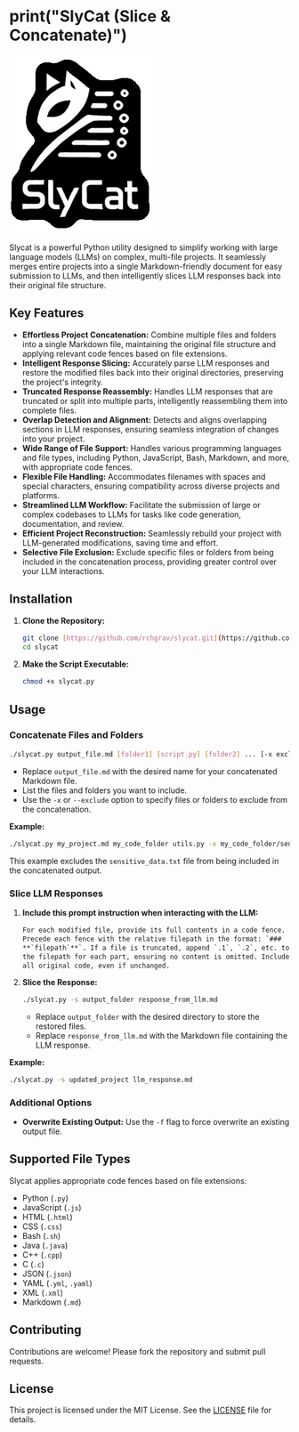 # print("SlyCat (Slice & Concatenate)")

[![Slycat Logo](https://github.com/RchGrav/SlyCat/blob/main/assets/slycat-logo.png)](https://github.com/RchGrav/SlyCat)

Slycat is a powerful Python utility designed to simplify working with large language models (LLMs) on complex, multi-file projects. It seamlessly merges entire projects into a single Markdown-friendly document for easy submission to LLMs, and then intelligently slices LLM responses back into their original file structure.

## Key Features

* **Effortless Project Concatenation:** Combine multiple files and folders into a single Markdown file, maintaining the original file structure and applying relevant code fences based on file extensions.
* **Intelligent Response Slicing:**  Accurately parse LLM responses and restore the modified files back into their original directories, preserving the project's integrity.
* **Truncated Response Reassembly:** Handles LLM responses that are truncated or split into multiple parts, intelligently reassembling them into complete files.
* **Overlap Detection and Alignment:**  Detects and aligns overlapping sections in LLM responses, ensuring seamless integration of changes into your project.
* **Wide Range of File Support:** Handles various programming languages and file types, including Python, JavaScript, Bash, Markdown, and more, with appropriate code fences.
* **Flexible File Handling:**  Accommodates filenames with spaces and special characters, ensuring compatibility across diverse projects and platforms.
* **Streamlined LLM Workflow:** Facilitate the submission of large or complex codebases to LLMs for tasks like code generation, documentation, and review.
* **Efficient Project Reconstruction:**  Seamlessly rebuild your project with LLM-generated modifications, saving time and effort.
* **Selective File Exclusion:** Exclude specific files or folders from being included in the concatenation process, providing greater control over your LLM interactions.

## Installation

1. **Clone the Repository:**

   ```bash
   git clone [https://github.com/rchgrav/slycat.git](https://github.com/rchgrav/slycat.git)
   cd slycat
   ```

2. **Make the Script Executable:**

   ```bash
   chmod +x slycat.py
   ```

## Usage

### Concatenate Files and Folders

```bash
./slycat.py output_file.md [folder1] [script.py] [folder2] ... [-x excluded_file1 -x excluded_folder1]
```

* Replace `output_file.md` with the desired name for your concatenated Markdown file.
* List the files and folders you want to include.
* Use the `-x` or `--exclude` option to specify files or folders to exclude from the concatenation.

**Example:**

```bash
./slycat.py my_project.md my_code_folder utils.py -x my_code_folder/sensitive_data.txt
```

This example excludes the `sensitive_data.txt` file from being included in the concatenated output.

### Slice LLM Responses

1. **Include this prompt instruction when interacting with the LLM:**

   ```
   For each modified file, provide its full contents in a code fence.  Precede each fence with the relative filepath in the format: `### **`filepath`**`. If a file is truncated, append `.1`, `.2`, etc. to the filepath for each part, ensuring no content is omitted. Include all original code, even if unchanged. 
   ```

2. **Slice the Response:**

   ```bash
   ./slycat.py -s output_folder response_from_llm.md
   ```

   * Replace `output_folder` with the desired directory to store the restored files.
   * Replace `response_from_llm.md` with the Markdown file containing the LLM response.

**Example:**

```bash
./slycat.py -s updated_project llm_response.md
```

### Additional Options

* **Overwrite Existing Output:** Use the `-f` flag to force overwrite an existing output file.

## Supported File Types

Slycat applies appropriate code fences based on file extensions:

* Python (`.py`)
* JavaScript (`.js`)
* HTML (`.html`)
* CSS (`.css`)
* Bash (`.sh`)
* Java (`.java`)
* C++ (`.cpp`)
* C (`.c`)
* JSON (`.json`)
* YAML (`.yml`, `.yaml`)
* XML (`.xml`)
* Markdown (`.md`)

## Contributing

Contributions are welcome! Please fork the repository and submit pull requests.

## License

This project is licensed under the MIT License. See the [LICENSE](LICENSE) file for details.
